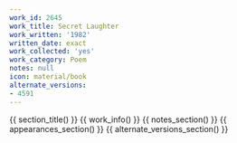 ```yaml
---
work_id: 2645
work_title: Secret Laughter
work_written: '1982'
written_date: exact
work_collected: 'yes'
work_category: Poem
notes: null
icon: material/book
alternate_versions:
- 4591
---
```


{{ section_title() }}
{{ work_info() }}
{{ notes_section() }}
{{ appearances_section() }}
{{ alternate_versions_section() }}